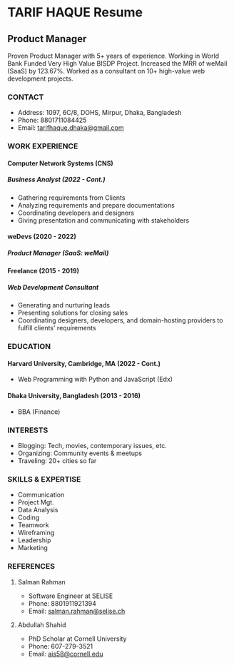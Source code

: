 # TARIF HAQUE Resume
## Product Manager

Proven Product Manager with 5+ years of experience. Working in World Bank Funded Very High Value BISDP Project. Increased the MRR of weMail (SaaS) by 123.67%. Worked as a consultant on 10+ high-value web development projects.

### CONTACT
- Address: 1097, 6C/8, DOHS, Mirpur, Dhaka, Bangladesh
- Phone: 8801711084425
- Email: tarifhaque.dhaka@gmail.com

### WORK EXPERIENCE
#### Computer Network Systems (CNS)
##### Business Analyst (2022 - Cont.)
- Gathering requirements from Clients
- Analyzing requirements and prepare documentations
- Coordinating developers and designers
- Giving presentation and communicating with stakeholders

#### weDevs (2020 - 2022)
##### Product Manager (SaaS: weMail)

#### Freelance (2015 - 2019)
##### Web Development Consultant
- Generating and nurturing leads
- Presenting solutions for closing sales
- Coordinating designers, developers, and domain-hosting providers to fulfill clients' requirements

### EDUCATION
#### Harvard University, Cambridge, MA (2022 - Cont.)
- Web Programming with Python and JavaScript (Edx)

#### Dhaka University, Bangladesh (2013 - 2016)
- BBA (Finance)

### INTERESTS
- Blogging: Tech, movies, contemporary issues, etc.
- Organizing: Community events & meetups
- Traveling: 20+ cities so far

### SKILLS & EXPERTISE
- Communication
- Project Mgt.
- Data Analysis
- Coding
- Teamwork
- Wireframing
- Leadership
- Marketing

### REFERENCES
1. Salman Rahman
   - Software Engineer at SELISE
   - Phone: 8801911921394
   - Email: salman.rahman@selise.ch

2. Abdullah Shahid
   - PhD Scholar at Cornell University
   - Phone: 607-279-3521
   - Email: ais58@cornell.edu
